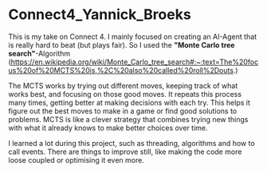 # Connect4_Yannick_Broeks

This is my take on Connect 4.
I mainly focused on creating an AI-Agent that is really hard to beat (but plays fair). 
So I used the **"Monte Carlo tree search"**-Algorithm (https://en.wikipedia.org/wiki/Monte_Carlo_tree_search#:~:text=The%20focus%20of%20MCTS%20is,%2C%20also%20called%20roll%2Douts.) 

The MCTS works by trying out different moves, keeping track of what works best, and focusing on those good moves. It repeats this process many times, getting better at making decisions with each try. 
This helps it figure out the best moves to make in a game or find good solutions to problems. MCTS is like a clever strategy that combines trying new things with what it already knows to make better choices over time.

I learned a lot during this project, such as threading, algorithms and how to call events.
There are things to improve still, like making the code more loose coupled or optimising it even more.
